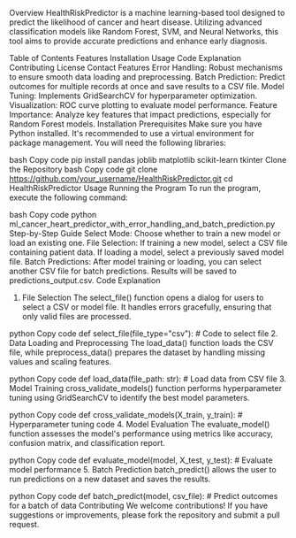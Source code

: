 Overview
HealthRiskPredictor is a machine learning-based tool designed to predict the likelihood of cancer and heart disease. Utilizing advanced classification models like Random Forest, SVM, and Neural Networks, this tool aims to provide accurate predictions and enhance early diagnosis.

Table of Contents
Features
Installation
Usage
Code Explanation
Contributing
License
Contact
Features
Error Handling: Robust mechanisms to ensure smooth data loading and preprocessing.
Batch Prediction: Predict outcomes for multiple records at once and save results to a CSV file.
Model Tuning: Implements GridSearchCV for hyperparameter optimization.
Visualization: ROC curve plotting to evaluate model performance.
Feature Importance: Analyze key features that impact predictions, especially for Random Forest models.
Installation
Prerequisites
Make sure you have Python installed. It's recommended to use a virtual environment for package management. You will need the following libraries:

bash
Copy code
pip install pandas joblib matplotlib scikit-learn tkinter
Clone the Repository
bash
Copy code
git clone https://github.com/your_username/HealthRiskPredictor.git
cd HealthRiskPredictor
Usage
Running the Program
To run the program, execute the following command:

bash
Copy code
python ml_cancer_heart_predictor_with_error_handling_and_batch_prediction.py
Step-by-Step Guide
Select Mode: Choose whether to train a new model or load an existing one.
File Selection:
If training a new model, select a CSV file containing patient data.
If loading a model, select a previously saved model file.
Batch Predictions: After model training or loading, you can select another CSV file for batch predictions. Results will be saved to predictions_output.csv.
Code Explanation
1. File Selection
The select_file() function opens a dialog for users to select a CSV or model file. It handles errors gracefully, ensuring that only valid files are processed.

python
Copy code
def select_file(file_type="csv"):
    # Code to select file
2. Data Loading and Preprocessing
The load_data() function loads the CSV file, while preprocess_data() prepares the dataset by handling missing values and scaling features.

python
Copy code
def load_data(file_path: str):
    # Load data from CSV file
3. Model Training
cross_validate_models() function performs hyperparameter tuning using GridSearchCV to identify the best model parameters.

python
Copy code
def cross_validate_models(X_train, y_train):
    # Hyperparameter tuning code
4. Model Evaluation
The evaluate_model() function assesses the model's performance using metrics like accuracy, confusion matrix, and classification report.

python
Copy code
def evaluate_model(model, X_test, y_test):
    # Evaluate model performance
5. Batch Prediction
batch_predict() allows the user to run predictions on a new dataset and saves the results.

python
Copy code
def batch_predict(model, csv_file):
    # Predict outcomes for a batch of data
Contributing
We welcome contributions! If you have suggestions or improvements, please fork the repository and submit a pull request.
